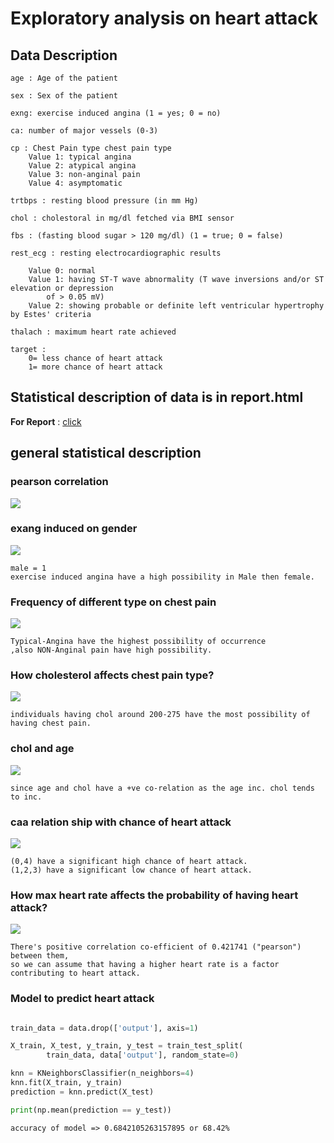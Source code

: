 # Exploratory analysis on heart attack

## Data Description

	age : Age of the patient
	
	sex : Sex of the patient
	
	exng: exercise induced angina (1 = yes; 0 = no)
	
	ca: number of major vessels (0-3)
	
	cp : Chest Pain type chest pain type
		Value 1: typical angina
		Value 2: atypical angina
		Value 3: non-anginal pain
		Value 4: asymptomatic
	
	trtbps : resting blood pressure (in mm Hg)
	
	chol : cholestoral in mg/dl fetched via BMI sensor
	
	fbs : (fasting blood sugar > 120 mg/dl) (1 = true; 0 = false)
	
	rest_ecg : resting electrocardiographic results
	
		Value 0: normal 
		Value 1: having ST-T wave abnormality (T wave inversions and/or ST elevation or depression
			of > 0.05 mV) 
		Value 2: showing probable or definite left ventricular hypertrophy by Estes' criteria
	
	thalach : maximum heart rate achieved
	
	target :
		0= less chance of heart attack
		1= more chance of heart attack

## Statistical description of data is in report.html

<b>For Report</b> : <a href="https://github.com/Sb2001nov/HeartAttack-Analysis/blob/main/report.html">click</a>

## general statistical description

### pearson correlation

![](plots/correlation.png)

### exang induced on gender


![](plots/exangWTHsex.png)

    male = 1
    exercise induced angina have a high possibility in Male then female.

### Frequency of different type on chest pain

![](plots/chestPain.png)
	
	Typical-Angina have the highest possibility of occurrence
	,also NON-Anginal pain have high possibility.

### How cholesterol affects chest pain type?

![](plots/Effect_Of_Chol_With_Cp.png)

	individuals having chol around 200-275 have the most possibility of having chest pain.

### chol and age

![](plots/cholVSage.png)
	
	since age and chol have a +ve co-relation as the age inc. chol tends to inc.


### caa relation ship with chance of heart attack

![](plots/caaRelationWithOutput.png)
	
	(0,4) have a significant high chance of heart attack.
	(1,2,3) have a significant low chance of heart attack.
	
###  How max heart rate affects the probability of having heart attack?

![](plots/heartRateVSHeartAttack.png)

	There's positive correlation co-efficient of 0.421741 ("pearson") between them,
	so we can assume that having a higher heart rate is a factor contributing to heart attack.


### Model to predict heart attack

```py

train_data = data.drop(['output'], axis=1)

X_train, X_test, y_train, y_test = train_test_split(
        train_data, data['output'], random_state=0)

knn = KNeighborsClassifier(n_neighbors=4)
knn.fit(X_train, y_train)
prediction = knn.predict(X_test)

print(np.mean(prediction == y_test))

```

	accuracy of model => 0.6842105263157895 or 68.42%
